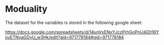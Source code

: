 # Moduality

The dataset for the variables is stored in the following google sheet:

https://docs.google.com/spreadsheets/d/14unVxENxYJczPrhGoPnU4iDt16YovETNyaGDyU_w3Hk/edit?gid=971778184#gid=971778184